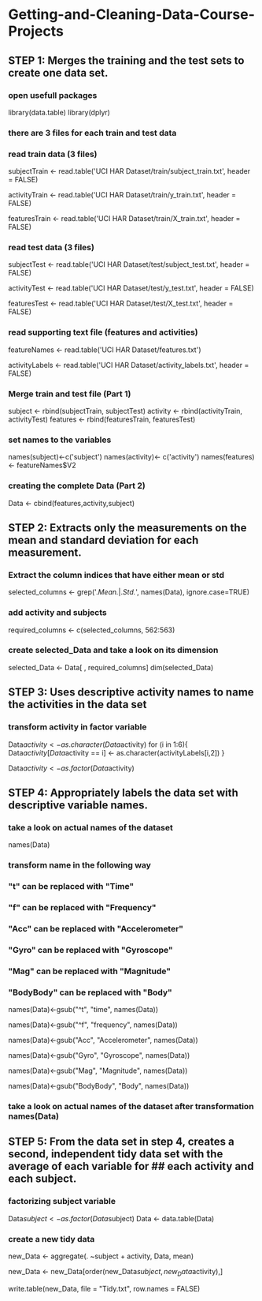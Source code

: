 # Getting-and-Cleaning-Data-Course-Projects 

## STEP 1: Merges the training and the test sets to create one data set.

### open usefull packages
library(data.table)
library(dplyr)

### there are 3 files for each train and test data

### read train data (3 files)
subjectTrain <- read.table('UCI HAR Dataset/train/subject_train.txt', header = FALSE)

activityTrain <- read.table('UCI HAR Dataset/train/y_train.txt', header = FALSE)

featuresTrain <- read.table('UCI HAR Dataset/train/X_train.txt', header = FALSE)

### read test data (3 files)
subjectTest <- read.table('UCI HAR Dataset/test/subject_test.txt', header = FALSE)

activityTest <- read.table('UCI HAR Dataset/test/y_test.txt', header = FALSE)

featuresTest <- read.table('UCI HAR Dataset/test/X_test.txt', header = FALSE)

### read supporting text file (features and activities)
featureNames <- read.table('UCI HAR Dataset/features.txt')

activityLabels <- read.table('UCI HAR Dataset/activity_labels.txt', header = FALSE)

### Merge train and test file (Part 1) 
subject <- rbind(subjectTrain, subjectTest)
activity <- rbind(activityTrain, activityTest)
features <- rbind(featuresTrain, featuresTest)

### set names to the variables
names(subject)<-c('subject')
names(activity)<- c('activity')
names(features)<- featureNames$V2

### creating the complete Data (Part 2)
Data <- cbind(features,activity,subject)

## STEP 2: Extracts only the measurements on the mean and standard deviation for each measurement.

### Extract the column indices that have either mean or std
selected_columns <- grep('.*Mean.*|.*Std.*', names(Data), ignore.case=TRUE)

### add activity and subjects
required_columns <- c(selected_columns, 562:563)

### create selected_Data and take a look on its dimension
selected_Data <- Data[ , required_columns]
dim(selected_Data)

## STEP 3: Uses descriptive activity names to name the activities in the data set

### transform activity in factor variable
Data$activity <- as.character(Data$activity)
for (i in 1:6){
                Data$activity[Data$activity == i] <- as.character(activityLabels[i,2])
                } 

Data$activity <- as.factor(Data$activity)

## STEP 4: Appropriately labels the data set with descriptive variable names.

### take a look on actual names of the dataset
names(Data)

### transform name in the following way
### "t" can be replaced with "Time"
### "f" can be replaced with "Frequency"
### "Acc" can be replaced with "Accelerometer"
### "Gyro" can be replaced with "Gyroscope"
### "Mag" can be replaced with "Magnitude"
### "BodyBody" can be replaced with "Body"

names(Data)<-gsub("^t", "time", names(Data))

names(Data)<-gsub("^f", "frequency", names(Data))

names(Data)<-gsub("Acc", "Accelerometer", names(Data))

names(Data)<-gsub("Gyro", "Gyroscope", names(Data))

names(Data)<-gsub("Mag", "Magnitude", names(Data))

names(Data)<-gsub("BodyBody", "Body", names(Data))

### take a look on actual names of the dataset after transformation names(Data)

## STEP 5: From the data set in step 4, creates a second, independent tidy data set with the average of each variable for ## each activity and each subject.

### factorizing subject variable
Data$subject <- as.factor(Data$subject)
Data <- data.table(Data)

### create a new tidy data
new_Data <- aggregate(. ~subject + activity, Data, mean)

new_Data <- new_Data[order(new_Data$subject,new_Data$activity),]

write.table(new_Data, file = "Tidy.txt", row.names = FALSE)


